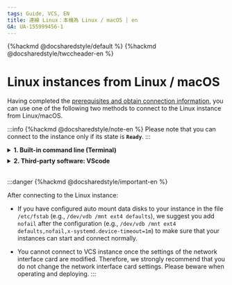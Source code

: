 ```yaml
---
tags: Guide, VCS, EN
title: 連線 Linux：本機為 Linux / macOS | en
GA: UA-155999456-1
---
```


{%hackmd @docsharedstyle/default %}
{%hackmd @docsharedstyle/twccheader-en %}

# Linux instances from Linux / macOS

Having completed the [prerequisites and obtain connection information](https://man.twcc.ai/@twccdocs/vcs-guide-connect-prerequisite-en), you can use one of the following two methods to connect to the Linux instance from Linux/macOS.

:::info
{%hackmd @docsharedstyle/note-en %}
Please note that you can connect to the instance only if its state is **`Ready`**.
:::


<!-- 1 start -->

<details class="docspoiler">

<summary><b>1. Built-in command line (Terminal)</b></summary>

Open terminal on your local computer, enter the commands sequentially according to the [<ins>obtained connection information</ins>](https://man.twcc.ai/@twccdocs/vcs-guide-connect-prerequisite-en) to change the permission of the key pair and connect to the VCS instance.

 <div style="background-color:black;color:white;padding:20px;">
 jc@jc-VirtualBox:~$ <span style="background-color:#fcf8e3; color: #000; padding:3.2px">chmod 400 janicekey01.pem</span><br><br>
 
 jc@jc-VirtualBox:~$ <span style="background-color:#fcf8e3; color: #000; padding:3.2px">ssh -i janicekey01.pem centos@203.145.220.231 </span><br>
The authenticity of host '203.145.220.231 (203.145.220.231)' can't be established.
ECDSA key fingerprint is SHA256:vZ5EWM1ZbnYWkF52T6fxQROphd2PqiaGYvpBAuSahFQ.
Are you sure you want to continue connecting (yes/no)? <span style="background-color:#fcf8e3; color: #000 ; padding:3.2px">yes</span><br>
Warning: Permanently added '203.145.220.231' (ECDSA) to the list of known hosts.
Last login: Wed May 15 01:02:37 2019 from 59-124-220-27.hinet-ip.hinet.net <br>
[centos@vm01-252546-iaas ~]$
</div>


</details>

<!-- Space -->

<div style="height:8px"></div>

<!-- 2. start -->

<details class="docspoiler">

<summary><b>2. Third-party software: VScode</b></summary>

If you already use VScode for application development, you can also directly use this software to connect to your VCS instance. VScode supports a variety of platforms, and provides many extensions that are easy to install and use. The following steps are performed in Windows, and the steps are similar in Linux or macOS. For more detailed instructions, see [<ins>VScode instructions</ins>](https://code.visualstudio.com/blogs/2019/10/03/remote-ssh-tips-and-tricks).

### Step 1. Download and install VScode

Go to [VScode](https://code.visualstudio.com/Download) to download and install VScode, and then open it.

![](https://cos.twcc.ai/SYS-MANUAL/uploads/upload_010a76dabe0d66c94562e776fe3b3a6a.png)

### Step 2. Install SSH extension

Click **Extensions** > enter *remote ssh* in the search bar > select **Remote- SSH** and click **Install**.

![](https://cos.twcc.ai/SYS-MANUAL/uploads/upload_38c0c0011b900d9a5547a5f4487f4fce.png)

### Step 3. Build configuration file

- After the installation, click the icon in the lower left corner of VScode to open the remote connection list.

![](https://cos.twcc.ai/SYS-MANUAL/uploads/upload_ecaaf1c1f4a790161660b2a45020b607.png)

- Click **Remote-SSH: Open Configuration File**

![](https://cos.twcc.ai/SYS-MANUAL/uploads/upload_2efbf5090bc128487b714ffe122ba037.png)

- Click **C:\Users\User\.ssh\config** to build connection configuration file.

![](https://cos.twcc.ai/SYS-MANUAL/uploads/upload_a9e954c2165abc59b5be91f8d314112c.png)

- Move the key pair pem file to `~/.ssh/` directory.

![](https://cos.twcc.ai/SYS-MANUAL/uploads/upload_237f5babfff7d1265879f96d3262a60f.png)

- Open the configuration file, then copy and paste several formats to change at once, and fill in [<ins>VCS instance information</ins>](https://man.twcc.ai/@twccdocs/vcs-guide-connect-prerequisite-en); If you have multiple instances, you can also copy and paste several changes at once. Remember to save the file after modifying.

```bash
Host <INSTANCE_NAME>           #enter the name of VCS instance
    HostName <PUBLIC_IP>       #enter public IP
    User <IMAGE_TYPE>          #enter ubuntu or centos
    IdentityFile ~/.ssh/<.pem> #enter the name of the key pair .pem file
```


![](https://cos.twcc.ai/SYS-MANUAL/uploads/upload_871749523146661c11306b59bea27ce0.png)



### Step 4. Connect to the VCS instance

- Click the icon in the lower left corner of VScode again > select **Remote-SSH: Connect to Host...** 

![](https://cos.twcc.ai/SYS-MANUAL/uploads/upload_ce4b6b932674950fe3732f35fd2627a3.png)

- Select one of the configured instances to start the connection.

![](https://cos.twcc.ai/SYS-MANUAL/uploads/upload_ab2ee3bcc20dfba930e9666ea38e4911.png)

- Then click **Linux**.  

![](https://cos.twcc.ai/SYS-MANUAL/uploads/upload_03d9ef5fc7818f3893301eced215414f.png)

- Click **Continue**. 

![](https://cos.twcc.ai/SYS-MANUAL/uploads/upload_7647f858a45535cdeeb41552fd27d52f.png)

- After the connection is created, **`SSH: <Host Name>`** will be shown in the lower left corner of the VScode.

![](https://cos.twcc.ai/SYS-MANUAL/uploads/upload_90ad691923b321838ea46f8e0304719c.png)

- Next, open **Terminal** > **New Terminal** then you are able to start operating your VCS instance!

![](https://cos.twcc.ai/SYS-MANUAL/uploads/upload_719594c2f99eeca61a261800d4e0c511.png)
</details>

<br>

:::danger
{%hackmd @docsharedstyle/important-en %}

After connecting to the Linux instance:

- If you have configured auto mount data disks to your instance in the file `/etc/fstab` (e.g., `/dev/vdb /mnt ext4 defaults`), we suggest you add `nofail` after the configuration (e.g., `/dev/vdb /mnt ext4 defaults,nofail,x-systemd.device-timeout=1m`) to make sure that your instances can start and connect normally.

- You cannot connect to VCS instance once the settings of the network interface card are modified. Therefore, we strongly recommend that you do not change the network interface card settings. Please beware when operating and deploying.
:::
